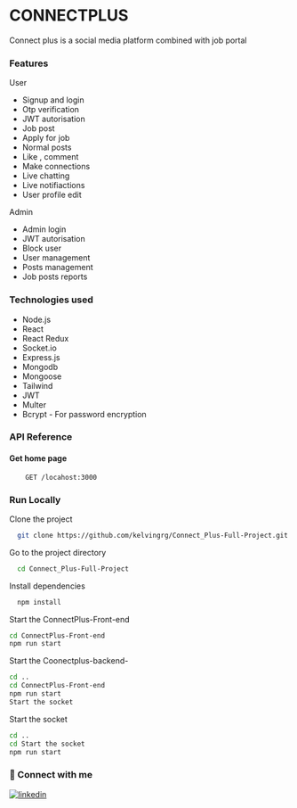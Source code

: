 
# CONNECTPLUS
Connect plus is a social media platform combined with job portal







### Features 
User
- Signup and login
- Otp verification
- JWT autorisation
- Job post 
- Apply for job 
- Normal posts 
- Like , comment 
- Make connections
- Live chatting 
- Live notifiactions  
- User profile edit 

Admin
- Admin login
- JWT autorisation
- Block user
- User management
- Posts management
- Job posts reports

### Technologies used
- Node.js 
- React 
- React Redux
- Socket.io
- Express.js
- Mongodb
- Mongoose
- Tailwind
- JWT
- Multer
- Bcrypt - For password encryption



### API Reference

#### Get home page

```http
    GET /locahost:3000
```









### Run Locally

Clone the project

```bash
  git clone https://github.com/kelvingrg/Connect_Plus-Full-Project.git
```

Go to the project directory

```bash
  cd Connect_Plus-Full-Project
```

Install dependencies

```bash
  npm install
```
 Start the ConnectPlus-Front-end
```bash
cd ConnectPlus-Front-end
npm run start 
```
 Start the Coonectplus-backend-
```bash
cd ..
cd ConnectPlus-Front-end
npm run start 
Start the socket
```
Start the socket
```bash
cd ..
cd Start the socket
npm run start 
```



### 🔗 Connect with me
[![linkedin](https://img.shields.io/badge/linkedin-0A66C2?style=for-the-badge&logo=linkedin&logoColor=white)](https://www.linkedin.com/in/kelvin-george)
